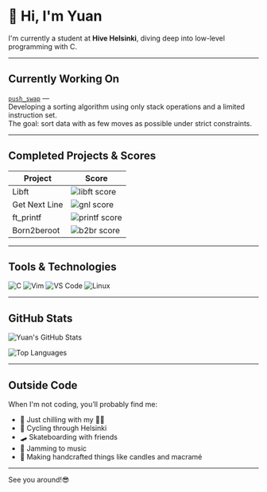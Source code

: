 

# 👋 Hi, I'm Yuan

I'm currently a student at **Hive Helsinki**, diving deep into low-level programming with C.  

---

## Currently Working On

[`push_swap`](https://github.com/Justyuanz/push_swap) —  
Developing a sorting algorithm using only stack operations and a limited instruction set.  
The goal: sort data with as few moves as possible under strict constraints.

---

## Completed Projects & Scores

| Project         | Score       |
|----------------|-------------|
| Libft          | ![libft score](https://img.shields.io/badge/125%2F100-green) |
| Get Next Line  | ![gnl score](https://img.shields.io/badge/125%2F100-green) |
| ft_printf      | ![printf score](https://img.shields.io/badge/100%2F100-green) |
| Born2beroot    | ![b2br score](https://img.shields.io/badge/125%2F100-green) 

---

## Tools & Technologies

![C](https://img.shields.io/badge/C-00599C?style=flat&logo=c&logoColor=white)
![Vim](https://img.shields.io/badge/Vim-019733?style=flat&logo=vim&logoColor=white)
![VS Code](https://img.shields.io/badge/VS%20Code-007ACC?style=flat&logo=visual-studio-code&logoColor=white)
![Linux](https://img.shields.io/badge/Linux-FCC624?style=flat&logo=linux&logoColor=black)

---

## GitHub Stats

![Yuan's GitHub Stats](https://github-readme-stats.vercel.app/api?username=Justyuanz&show_icons=true&theme=dracula&hide_title=true)

![Top Languages](https://github-readme-stats.vercel.app/api/top-langs/?username=Justyuanz&layout=compact&theme=dracula)

---

## Outside Code

When I'm not coding, you’ll probably find me:
- 🐾 Just chilling with my 🐶🐱
- 🚴 Cycling through Helsinki  
- 🛹 Skateboarding with friends  
- 🎸 Jamming to music  
- 🧶 Making handcrafted things like candles and macramé  




---

 See you around!😎

<!--
**Justyuanz/Justyuanz** is a ✨ _special_ ✨ repository because its `README.md` (this file) appears on your GitHub profile.

Here are some ideas to get you started:

- 🔭 I’m currently working on ...
- 🌱 I’m currently learning ...
- 👯 I’m looking to collaborate on ...
- 🤔 I’m looking for help with ...
- 💬 Ask me about ...
- 📫 How to reach me: ...
- 😄 Pronouns: ...
- ⚡ Fun fact: ...
-->
